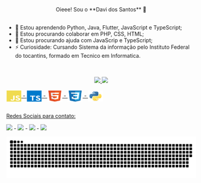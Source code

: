 <div align="center">
  Oieee! Sou o **Davi dos Santos** 👋
</div>
<br>


- 🌱 Estou aprendendo Python, Java, Flutter, JavaScript e TypeScript;
- 👯 Estou procurando colaborar em PHP, CSS, HTML;
- 🤔 Estou procurando ajuda com JavaScrip e TypeScript;
- ⚡ Curiosidade: Cursando Sistema da informação pelo Instituto Federal do tocantins, formado em Tecnico em Informatica.


<br>
<br>

<div align="center">
  <a href="https://github.com/davi1701">
  <img height="180em" src="https://github-readme-stats.vercel.app/api?username=Davi1701&show_icons=true&theme=github_dark&include_all_commits=true&count_private=true"/>
  <img height="180em" src="https://github-readme-stats.vercel.app/api/top-langs/?username=Davi1701&layout=compact&langs_count=7&theme=github_dark"/>
</div>


<div style="display: inline_block"><br>
  <img align="center" alt="Rafa-Js" height="30" width="40" src="https://raw.githubusercontent.com/devicons/devicon/master/icons/javascript/javascript-plain.svg">
   -
  <img align="center" alt="Rafa-Ts" height="30" width="40" src="https://raw.githubusercontent.com/devicons/devicon/master/icons/typescript/typescript-plain.svg">
  -
  <img align="center" alt="Rafa-HTML" height="30" width="40" src="https://raw.githubusercontent.com/devicons/devicon/master/icons/html5/html5-original.svg">
  -
  <img align="center" alt="Rafa-CSS" height="30" width="40" src="https://raw.githubusercontent.com/devicons/devicon/master/icons/css3/css3-original.svg">
  -
  <img align="center" alt="Rafa-Python" height="30" width="40" src="https://raw.githubusercontent.com/devicons/devicon/master/icons/python/python-original.svg">

</div>
  
  ##
  Redes Sociais para contato:
<div> 
  <a href="https://www.instagram.com/davidossantos.pereira/?hl=pt-br" target="_blank"><img height="30em" src="https://th.bing.com/th/id/R.097b77494452f9352630bcf79697db4d?rik=cXUuSuzxUMC4SQ&riu=http%3a%2f%2fwww.pngimagenes.com%2fuploads%2fpng-gratis%2fPng-Instagram-Logo-Gratis-Cortar-ks92GI.png&ehk=EbpxHosM3BBiLydbHws2JBJA8rCXe5hPI2j3WRoXm5M%3d&risl=&pid=ImgRaw&r=0" target="_blank"></a>
  -
 <a href="https://discord.gg/GGuXET64" target="_blank"><img height="30em" src="https://pnggrid.com/wp-content/uploads/2021/05/Discord-Logo-Circle-1024x1024.png" target="_blank"></a> 
  -
  <a href = "davi.spereira1@gmail.com"><img height="25em" src="https://logodownload.org/wp-content/uploads/2018/03/gmail-logo-16.png" target="_blank"></a>
  -
  <a href="https://www.linkedin.com/in/davi-dos-santos-1701/" target="_blank"> <img height="30em" src="https://t.ctcdn.com.br/o6YUYZNxhn1ob0FEjQo-a7KapYU=/400x400/smart/i490027.jpeg" target="_blank"></a> 
 
  ![Snake animation](https://github.com/davi1701/davi1701/blob/output/github-contribution-grid-snake.svg)
 
</div>
